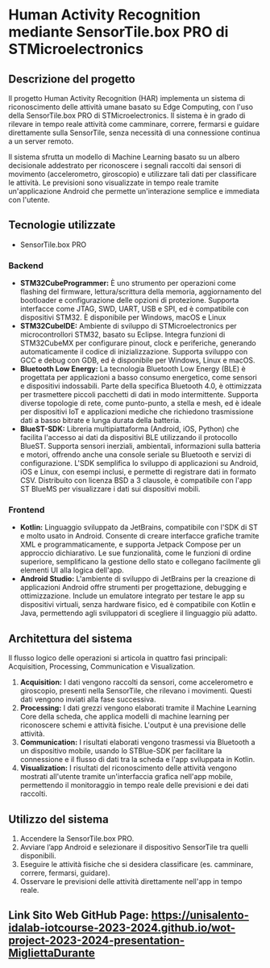 # Human Activity Recognition mediante SensorTile.box PRO di STMicroelectronics

## Descrizione del progetto
Il progetto Human Activity Recognition (HAR) implementa un sistema di riconoscimento delle attività umane
basato su Edge Computing, con l'uso della SensorTile.box PRO di STMicroelectronics.
Il sistema è in grado di rilevare in tempo reale attività come camminare, correre, fermarsi e guidare
direttamente sulla SensorTile, senza necessità di una connessione continua a un server remoto.

Il sistema sfrutta un modello di Machine Learning basato su un albero decisionale addestrato per riconoscere i
segnali raccolti
dai sensori di movimento (accelerometro, giroscopio) e utilizzare tali dati per classificare le attività.
Le previsioni sono visualizzate in tempo reale tramite un'applicazione Android che permette
un'interazione semplice e immediata con l'utente.

## Tecnologie utilizzate

- SensorTile.box PRO

### Backend
- **STM32CubeProgrammer:** È uno strumento per operazioni come flashing del firmware, lettura/scrittura della memoria, aggiornamento del bootloader e configurazione delle opzioni di protezione. Supporta interfacce come JTAG, SWD, UART, USB e SPI, ed è compatibile con dispositivi STM32. È disponibile per Windows, macOS e Linux
- **STM32CubeIDE:** Ambiente di sviluppo di STMicroelectronics per microcontrollori STM32, basato su Eclipse. Integra funzioni di STM32CubeMX per configurare pinout, clock e periferiche, generando automaticamente il codice di inizializzazione. Supporta sviluppo con GCC e debug con GDB, ed è disponibile per Windows, Linux e macOS.
- **Bluetooth Low Energy:** La tecnologia Bluetooth Low Energy (BLE) è progettata per applicazioni a basso consumo energetico, come sensori e dispositivi indossabili. Parte della specifica Bluetooth 4.0, è ottimizzata per trasmettere piccoli pacchetti di dati in modo intermittente. Supporta diverse topologie di rete, come punto-punto, a stella e mesh, ed è ideale per dispositivi IoT e applicazioni mediche che richiedono trasmissione dati a basso bitrate e lunga durata della batteria.
- **BlueST-SDK:** Libreria multipiattaforma (Android, iOS, Python) che facilita l'accesso ai dati da dispositivi BLE utilizzando il protocollo BlueST. Supporta sensori inerziali, ambientali, informazioni sulla batteria e motori, offrendo anche una console seriale su Bluetooth e servizi di configurazione. L'SDK semplifica lo sviluppo di applicazioni su Android, iOS e Linux, con esempi inclusi, e permette di registrare dati in formato CSV. Distribuito con licenza BSD a 3 clausole, è compatibile con l'app ST BlueMS per visualizzare i dati sui dispositivi mobili.

### Frontend
- **Kotlin:** Linguaggio sviluppato da JetBrains, compatibile con l'SDK di ST e molto usato in Android. Consente di creare interfacce grafiche tramite XML e programmaticamente, e supporta Jetpack Compose per un approccio dichiarativo. Le sue funzionalità, come le funzioni di ordine superiore, semplificano la gestione dello stato e collegano facilmente gli elementi UI alla logica dell'app.
- **Android Studio:** L'ambiente di sviluppo di JetBrains per la creazione di applicazioni Android offre strumenti per progettazione, debugging e ottimizzazione. Include un emulatore integrato per testare le app su dispositivi virtuali, senza hardware fisico, ed è compatibile con Kotlin e Java, permettendo agli sviluppatori di scegliere il linguaggio più adatto.


## Architettura del sistema
Il flusso logico delle operazioni si articola in quattro fasi principali: Acquisition, Processing, Communication e Visualization.

1. **Acquisition:** I dati vengono raccolti da sensori, come accelerometro e giroscopio, presenti nella SensorTile, che rilevano i movimenti. Questi dati vengono inviati alla fase successiva.
2. **Processing:** I dati grezzi vengono elaborati tramite il Machine Learning Core della scheda, che applica modelli di machine learning per riconoscere schemi e attività fisiche. L'output è una previsione delle attività.
3. **Communication:** I risultati elaborati vengono trasmessi via Bluetooth a un dispositivo mobile, usando lo STBlue-SDK per facilitare la connessione e il flusso di dati tra la scheda e l'app sviluppata in Kotlin.
4. **Visualization:** I risultati del riconoscimento delle attività vengono mostrati all'utente tramite un'interfaccia grafica nell'app mobile, permettendo il monitoraggio in tempo reale delle previsioni e dei dati raccolti.

## Utilizzo del sistema
1. Accendere la SensorTile.box PRO.
2. Avviare l’app Android e selezionare il dispositivo SensorTile tra quelli disponibili.
3. Eseguire le attività fisiche che si desidera classificare (es. camminare, correre, fermarsi, guidare).
4. Osservare le previsioni delle attività direttamente nell'app in tempo reale.

## Link Sito Web GitHub Page: https://unisalento-idalab-iotcourse-2023-2024.github.io/wot-project-2023-2024-presentation-MigliettaDurante


